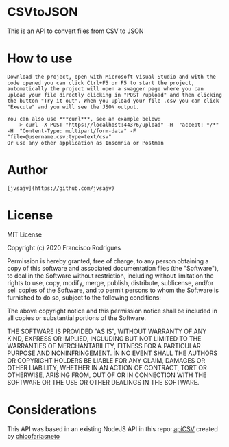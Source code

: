 # CSVtoJSON
 This is an API to convert files from CSV to JSON

# How to use
    Download the project, open with Microsoft Visual Studio and with the code opened you can click Ctrl+F5 or F5 to start the project, automatically the project will open a swagger page where you can upload your file directly clicking in "POST /upload" and then clicking the button "Try it out". When you upload your file .csv you can click "Execute" and you will see the JSON output.

    You can also use ***curl***, see an example below:
        > curl -X POST "https://localhost:44376/upload" -H  "accept: */*" -H  "Content-Type: multipart/form-data" -F "file=@username.csv;type=text/csv"
    Or use any other application as Insomnia or Postman

# Author 
    [jvsajv](https://github.com/jvsajv)

# License

MIT License

Copyright (c) 2020 Francisco Rodrigues

Permission is hereby granted, free of charge, to any person obtaining a copy of this software and associated documentation files (the "Software"), to deal in the Software without restriction, including without limitation the rights to use, copy, modify, merge, publish, distribute, sublicense, and/or sell copies of the Software, and to permit persons to whom the Software is furnished to do so, subject to the following conditions:

The above copyright notice and this permission notice shall be included in all copies or substantial portions of the Software.

THE SOFTWARE IS PROVIDED "AS IS", WITHOUT WARRANTY OF ANY KIND, EXPRESS OR IMPLIED, INCLUDING BUT NOT LIMITED TO THE WARRANTIES OF MERCHANTABILITY, FITNESS FOR A PARTICULAR PURPOSE AND NONINFRINGEMENT. IN NO EVENT SHALL THE AUTHORS OR COPYRIGHT HOLDERS BE LIABLE FOR ANY CLAIM, DAMAGES OR OTHER LIABILITY, WHETHER IN AN ACTION OF CONTRACT, TORT OR OTHERWISE, ARISING FROM, OUT OF OR IN CONNECTION WITH THE SOFTWARE OR THE USE OR OTHER DEALINGS IN THE SOFTWARE.

# Considerations

This API was based in an existing NodeJS API in this repo: [apiCSV](github.com/chicofariasneto/apiCSV) created by [chicofariasneto](github.com/chicofariasneto)
    
